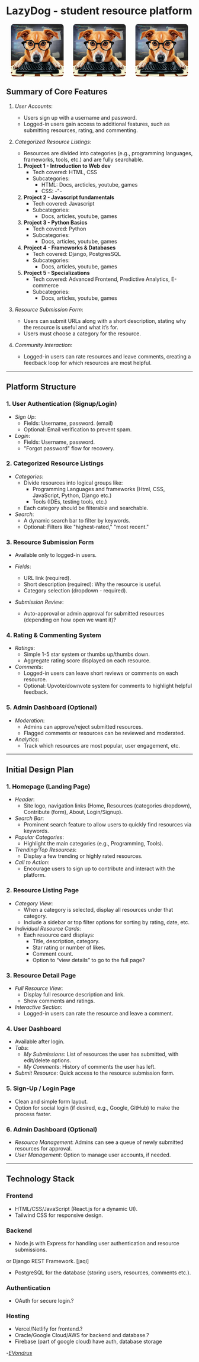 # LazyDog - student resource platform
<div style="display: flex; justify-content: space-around;">
  <img src="./docs/readme-img/ld-black.jpg" alt="LazyDog with black glasses" style="width: 28%; border-radius: 5%;">
  <img src="./docs/readme-img/ld-black.jpg" alt="LazyDog with black glasses" style="width: 28%; border-radius: 5%;">
 <img src="./docs/readme-img/ld-black.jpg" alt="LazyDog with black glasses" style="width: 28%; border-radius: 5%;">
</div>

## Summary of Core Features

1. _User Accounts_:

   - Users sign up with a username and password.
   - Logged-in users gain access to additional features, such as submitting resources, rating, and commenting.

2. _Categorized Resource Listings_:

   - Resources are divided into categories (e.g., programming languages, frameworks, tools, etc.) and are fully searchable.

   1. **Project 1 - Introduction to Web dev**
      - Tech covered: HTML, CSS
      - Subcategories:
        - HTML: Docs, arcticles, youtube, games
        - CSS: -"-
   2. **Project 2 - Javascript fundamentals**
      - Tech covered: Javascript
      - Subcategories:
        - Docs, articles, youtube, games
   3. **Project 3 - Python Basics**
      - Tech covered: Python
      - Subcategories:
        - Docs, articles, youtube, games
   4. **Project 4 - Frameworks & Databases**
      - Tech covered: Django, PostgresSQL
      - Subcategories:
        - Docs, articles, youtube, games
   5. **Project 5 - Specializations**
      - Tech covered: Advanced Frontend, Predictive Analytics, E-commerce
      - Subcategories:
        - Docs, articles, youtube, games

3. _Resource Submission Form_:
   - Users can submit URLs along with a short description, stating why the resource is useful and what it’s for.
   - Users must choose a category for the resource.

4. _Community Interaction_:
   - Logged-in users can rate resources and leave comments, creating a feedback loop for which resources are most helpful.

---

## Platform Structure

### 1. User Authentication (Signup/Login)

- _Sign Up_:
  - Fields: Username, password. (email)
  - Optional: Email verification to prevent spam.
- _Login_:
  - Fields: Username, password.
  - "Forgot password" flow for recovery.

### 2. Categorized Resource Listings

- _Categories_:
  - Divide resources into logical groups like:
    - Programming Languages and frameworks (Html, CSS, JavaScript, Python, Django etc.)
    - Tools (IDEs, testing tools, etc.)
  - Each category should be filterable and searchable.
- _Search_:
  - A dynamic search bar to filter by keywords.
  - Optional: Filters like "highest-rated," "most recent."

### 3. Resource Submission Form

- Available only to logged-in users.
- _Fields_:

  - URL link (required).
  - Short description (required): Why the resource is useful.
  - Category selection (dropdown - required).

- _Submission Review_:
  - Auto-approval or admin approval for submitted resources (depending on how open we want it)?

### 4. Rating & Commenting System

- _Ratings_:
  - Simple 1-5 star system or thumbs up/thumbs down.
  - Aggregate rating score displayed on each resource.
- _Comments_:
  - Logged-in users can leave short reviews or comments on each resource.
  - Optional: Upvote/downvote system for comments to highlight helpful feedback.

### 5. Admin Dashboard (Optional)

- _Moderation_:
  - Admins can approve/reject submitted resources.
  - Flagged comments or resources can be reviewed and moderated.
- _Analytics_:
  - Track which resources are most popular, user engagement, etc.

---

## Initial Design Plan

### 1. Homepage (Landing Page)

- _Header_:
  - Site logo, navigation links (Home, Resources (categories dropdown), Contribute (form), About, Login/Signup).
- _Search Bar_:
  - Prominent search feature to allow users to quickly find resources via keywords.
- _Popular Categories_:
  - Highlight the main categories (e.g., Programming, Tools).
- _Trending/Top Resources_:
  - Display a few trending or highly rated resources.
- _Call to Action_:
  - Encourage users to sign up to contribute and interact with the platform.

### 2. Resource Listing Page

- _Category View_:
  - When a category is selected, display all resources under that category.
  - Include a sidebar or top filter options for sorting by rating, date, etc.
- _Individual Resource Cards_:
  - Each resource card displays:
    - Title, description, category.
    - Star rating or number of likes.
    - Comment count.
    - Option to “view details” to go to the full page?

### 3. Resource Detail Page

- _Full Resource View_:
  - Display full resource description and link.
  - Show comments and ratings.
- _Interactive Section_:
  - Logged-in users can rate the resource and leave a comment.

### 4. User Dashboard

- Available after login.
- _Tabs_:
  - _My Submissions_: List of resources the user has submitted, with edit/delete options.
  - _My Comments_: History of comments the user has left.
- _Submit Resource_: Quick access to the resource submission form.

### 5. Sign-Up / Login Page

- Clean and simple form layout.
- Option for social login (if desired, e.g., Google, GitHub) to make the process faster.

### 6. Admin Dashboard (Optional)

- _Resource Management_: Admins can see a queue of newly submitted resources for approval.
- _User Management_: Option to manage user accounts, if needed.

---

## Technology Stack

### Frontend

- HTML/CSS/JavaScript (React.js for a dynamic UI).
- Tailwind CSS for responsive design.

### Backend

- Node.js with Express for handling user authentication and resource submissions.

or Django REST Framework.  [jaqi]


- PostgreSQL for the database (storing users, resources, comments etc.).

### Authentication

- OAuth for secure login.?

### Hosting

- Vercel/Netlify for frontend.?
- Oracle/Google Cloud/AWS for backend and database.?
- Firebase (part of google cloud) have auth, database storage

-*[EVondrus](https://github.com/EVondrus)*